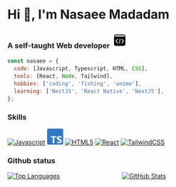 # Hi 👋, I'm Nasaee Madadam

<h3>A self-taught Web developer <img src='./assets/webpage.png' width="36" height="36"/></h3>

```javascript
const nasaee = {
  code: [Javascript, Typescript, HTML, CSS],
  tools: [React, Node, Tailwind],
  hobbies: ['coding', 'fishing', 'anime'],
  learning: ['NestJS', 'React Native', 'NextJS'],
};
```

### Skills

<p align="left">
<a href="https://developer.mozilla.org/en-US/docs/Web/JavaScript" target="_blank" rel="noreferrer"><img src="https://raw.githubusercontent.com/danielcranney/readme-generator/main/public/icons/skills/javascript-colored.svg" width="36" height="36" alt="Javascript" /></a>
<a href="https://www.typescriptlang.org/docs/" target="_blank" rel="noreferrer"><img src="./assets/typescript.png" width="36" height="36" alt="Typescript" /></a>
<a href="https://developer.mozilla.org/en-US/docs/Glossary/HTML5" target="_blank" rel="noreferrer"><img src="https://raw.githubusercontent.com/danielcranney/readme-generator/main/public/icons/skills/html5-colored.svg" width="36" height="36" alt="HTML5" /></a>
<a href="https://reactjs.org/" target="_blank" rel="noreferrer"><img src="https://raw.githubusercontent.com/danielcranney/readme-generator/main/public/icons/skills/react-colored.svg" width="36" height="36" alt="React" /></a>
<a href="https://tailwindcss.com/" target="_blank" rel="noreferrer"><img src="https://raw.githubusercontent.com/danielcranney/readme-generator/main/public/icons/skills/tailwindcss-colored.svg" width="36" height="36" alt="TailwindCSS" /></a>

</p>

### Github status

<div style="display: grid; grid-template-columns: 1fr 1fr; gap: 10px;">
  <a href="https://github.com/Nasaee/github-profile">
    <img src="https://github-readme-stats.vercel.app/api/top-langs/?username=Nasaee&layout=compact&bg_color=30,e96443,904e95&title_color=1B2631&text_color=1B2631" alt="Top Languages">
  </a>
  <a href="https://github.com/Nasaee/github-profile">
    <img src="https://github-readme-stats.vercel.app/api?username=Nasaee&hide=issues&show_icons=true&rank_icon=github&bg_color=30,e96443,904e95&title_color=1B2631&text_color=1B2631" alt="GitHub Stats">
  </a>

</div>
